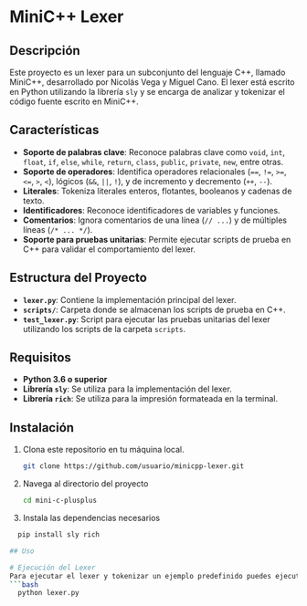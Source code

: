 # MiniC++ Lexer

## Descripción

Este proyecto es un lexer para un subconjunto del lenguaje C++, llamado MiniC++, desarrollado por Nicolás Vega y Miguel Cano. El lexer está escrito en Python utilizando la librería `sly` y se encarga de analizar y tokenizar el código fuente escrito en MiniC++.

## Características

- **Soporte de palabras clave**: Reconoce palabras clave como `void`, `int`, `float`, `if`, `else`, `while`, `return`, `class`, `public`, `private`, `new`, entre otras.
- **Soporte de operadores**: Identifica operadores relacionales (`==`, `!=`, `>=`, `<=`, `>`, `<`), lógicos (`&&`, `||`, `!`), y de incremento y decremento (`++`, `--`).
- **Literales**: Tokeniza literales enteros, flotantes, booleanos y cadenas de texto.
- **Identificadores**: Reconoce identificadores de variables y funciones.
- **Comentarios**: Ignora comentarios de una línea (`// ...`) y de múltiples líneas (`/* ... */`).
- **Soporte para pruebas unitarias**: Permite ejecutar scripts de prueba en C++ para validar el comportamiento del lexer.

## Estructura del Proyecto

- **`lexer.py`**: Contiene la implementación principal del lexer.
- **`scripts/`**: Carpeta donde se almacenan los scripts de prueba en C++.
- **`test_lexer.py`**: Script para ejecutar las pruebas unitarias del lexer utilizando los scripts de la carpeta `scripts`.

## Requisitos

- **Python 3.6 o superior**
- **Librería `sly`**: Se utiliza para la implementación del lexer.
- **Librería `rich`**: Se utiliza para la impresión formateada en la terminal.

## Instalación

1. Clona este repositorio en tu máquina local.
   ```bash
   git clone https://github.com/usuario/minicpp-lexer.git

2. Navega al directorio del proyecto
    ```bash
    cd mini-c-plusplus

3. Instala las dependencias necesarios
  ```bash
    pip install sly rich

## Uso

  # Ejecución del Lexer
  Para ejecutar el lexer y tokenizar un ejemplo predefinido puedes ejecutral el script principal:
  ```bash
    python lexer.py